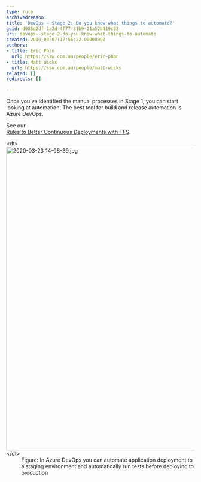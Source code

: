 ```yaml
---
type: rule
archivedreason: 
title: 'DevOps – Stage 2: Do you know what things to automate?'
guid: d085d2df-1a2d-4f77-81b9-21a52b419c53
uri: devops--stage-2-do-you-know-what-things-to-automate
created: 2016-03-07T17:56:22.0000000Z
authors:
- title: Eric Phan
  url: https://ssw.com.au/people/eric-phan
- title: Matt Wicks
  url: https://ssw.com.au/people/matt-wicks
related: []
redirects: []

---
```


Once you’ve identified the manual processes in Stage 1, you can start looking at automation. The best tool for build and release automation is Azure DevOps.
<!--endintro-->

See our <br>      [Rules to Better Continuous Deployments with TFS](/_layouts/15/FIXUPREDIRECT.ASPX?WebId=3dfc0e07-e23a-4cbb-aac2-e778b71166a2&TermSetId=07da3ddf-0924-4cd2-a6d4-a4809ae20160&TermId=c8c1e915-7d29-4073-b668-61b1c8f75fa5).
<dl class="image">&lt;dt&gt; 
      <img src="2020-03-23_14-08-39.jpg" alt="2020-03-23_14-08-39.jpg" style="width:808px;"> 
   &lt;/dt&gt;<dd>Figure: In Azure DevOps you can automate application deployment to a staging environment and automatically run tests before deploying to production<br></dd></dl>
